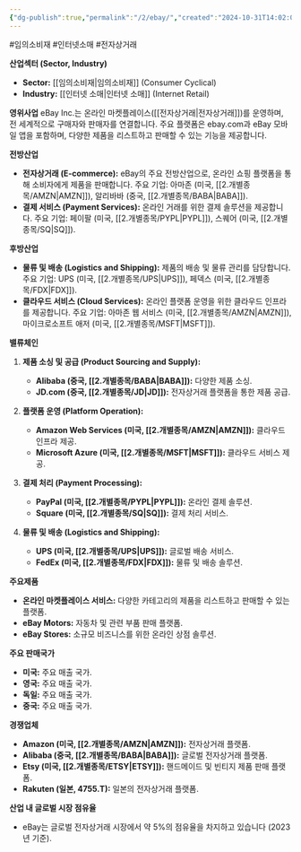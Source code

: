 ```yaml
---
{"dg-publish":true,"permalink":"/2/ebay/","created":"2024-10-31T14:02:03.622+09:00","updated":"2025-06-03T20:05:58.844+09:00"}
---
```


#임의소비재 #인터넷소매 #전자상거래 


**산업섹터 (Sector, Industry)**

- **Sector:** [[임의소비재\|임의소비재]] (Consumer Cyclical)
- **Industry:** [[인터넷 소매\|인터넷 소매]] (Internet Retail)

**영위사업** eBay Inc.는 온라인 마켓플레이스([[전자상거래\|전자상거래]])를 운영하며, 전 세계적으로 구매자와 판매자를 연결합니다. 주요 플랫폼은 ebay.com과 eBay 모바일 앱을 포함하며, 다양한 제품을 리스트하고 판매할 수 있는 기능을 제공합니다.

**전방산업**

- **전자상거래 (E-commerce):** eBay의 주요 전방산업으로, 온라인 쇼핑 플랫폼을 통해 소비자에게 제품을 판매합니다. 주요 기업: 아마존 (미국, [[2.개별종목/AMZN\|AMZN]]), 알리바바 (중국, [[2.개별종목/BABA\|BABA]]).
- **결제 서비스 (Payment Services):** 온라인 거래를 위한 결제 솔루션을 제공합니다. 주요 기업: 페이팔 (미국, [[2.개별종목/PYPL\|PYPL]]), 스퀘어 (미국, [[2.개별종목/SQ\|SQ]]).

**후방산업**

- **물류 및 배송 (Logistics and Shipping):** 제품의 배송 및 물류 관리를 담당합니다. 주요 기업: UPS (미국, [[2.개별종목/UPS\|UPS]]), 페덱스 (미국, [[2.개별종목/FDX\|FDX]]).
- **클라우드 서비스 (Cloud Services):** 온라인 플랫폼 운영을 위한 클라우드 인프라를 제공합니다. 주요 기업: 아마존 웹 서비스 (미국, [[2.개별종목/AMZN\|AMZN]]), 마이크로소프트 애저 (미국, [[2.개별종목/MSFT\|MSFT]]).

**밸류체인**

1. **제품 소싱 및 공급 (Product Sourcing and Supply):**
    
    - **Alibaba (중국, [[2.개별종목/BABA\|BABA]]):** 다양한 제품 소싱.
    - **JD.com (중국, [[2.개별종목/JD\|JD]]):** 전자상거래 플랫폼을 통한 제품 공급.
2. **플랫폼 운영 (Platform Operation):**
    
    - **Amazon Web Services (미국, [[2.개별종목/AMZN\|AMZN]]):** 클라우드 인프라 제공.
    - **Microsoft Azure (미국, [[2.개별종목/MSFT\|MSFT]]):** 클라우드 서비스 제공.
3. **결제 처리 (Payment Processing):**
    
    - **PayPal (미국, [[2.개별종목/PYPL\|PYPL]]):** 온라인 결제 솔루션.
    - **Square (미국, [[2.개별종목/SQ\|SQ]]):** 결제 처리 서비스.
4. **물류 및 배송 (Logistics and Shipping):**
    
    - **UPS (미국, [[2.개별종목/UPS\|UPS]]):** 글로벌 배송 서비스.
    - **FedEx (미국, [[2.개별종목/FDX\|FDX]]):** 물류 및 배송 솔루션.

**주요제품**

- **온라인 마켓플레이스 서비스:** 다양한 카테고리의 제품을 리스트하고 판매할 수 있는 플랫폼.
- **eBay Motors:** 자동차 및 관련 부품 판매 플랫폼.
- **eBay Stores:** 소규모 비즈니스를 위한 온라인 상점 솔루션.

**주요 판매국가**

- **미국:** 주요 매출 국가.
- **영국:** 주요 매출 국가.
- **독일:** 주요 매출 국가.
- **중국:** 주요 매출 국가.

**경쟁업체**

- **Amazon (미국, [[2.개별종목/AMZN\|AMZN]]):** 전자상거래 플랫폼.
- **Alibaba (중국, [[2.개별종목/BABA\|BABA]]):** 글로벌 전자상거래 플랫폼.
- **Etsy (미국, [[2.개별종목/ETSY\|ETSY]]):** 핸드메이드 및 빈티지 제품 판매 플랫폼.
- **Rakuten (일본, 4755.T):** 일본의 전자상거래 플랫폼.

**산업 내 글로벌 시장 점유율**

- eBay는 글로벌 전자상거래 시장에서 약 5%의 점유율을 차지하고 있습니다 (2023년 기준).
